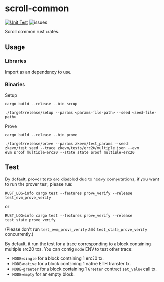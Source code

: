 # scroll-common
[![Unit Test](https://github.com/scroll-tech/common-rs/actions/workflows/unit_test.yml/badge.svg)](https://github.com/scroll-tech/common-rs/actions/workflows/unit_test.yml)
![issues](https://img.shields.io/github/issues/scroll-tech/common-rs)

Scroll common rust crates.

## Usage

### Libraries
Import as an dependency to use.

### Binaries

Setup 
```shell
cargo build --release --bin setup   

./target/release/setup --params <params-file-path> --seed <seed-file-path>
```

Prove
```shell
cargo build --release --bin prove

./target/release/prove --params zkevm/test_params --seed zkevm/test_seed --trace zkevm/tests/erc20/multiple.json --evm evm_proof_multiple-erc20 --state state_proof_multiple-erc20
```

## Test
By default, prover tests are disabled due to heavy computations, if you want to run the prover test, please run:
```
RUST_LOG=info cargo test --features prove_verify --release test_evm_prove_verify
```

or
```
RUST_LOG=info cargo test --features prove_verify --release test_state_prove_verify
```

(Please don't run `test_evm_prove_verify` and `test_state_prove_verify` concurrently.)

By default, it run the test for a trace corresponding to a block containing multiple erc20 txs. You can config `mode` ENV to test other trace:

+ `MODE=single` for a block containing 1 erc20 tx.
+ `MODE=native` for a block containing 1 native ETH transfer tx.
+ `MODE=greeter` for a block containing 1 `Greeter` contract `set_value` call tx.
+ `MODE=empty` for an empty block.
